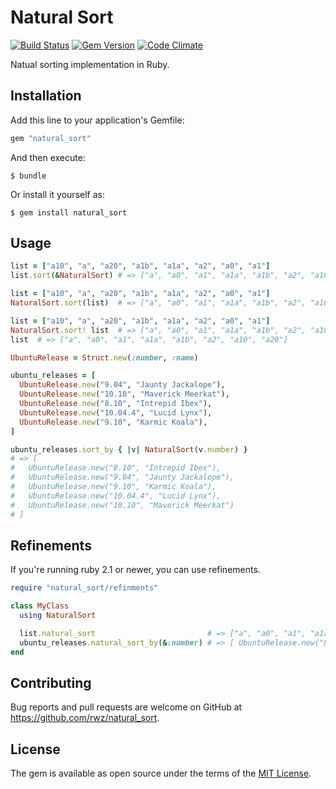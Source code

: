 # Natural Sort

[![Build Status](https://api.travis-ci.org/rwz/natural_sort.svg?branch=master)][travis]
[![Gem Version](http://img.shields.io/gem/v/natural_sort.svg)][gem]
[![Code Climate](http://img.shields.io/codeclimate/github/rwz/natural_sort.svg)][codeclimate]

[travis]: https://travis-ci.org/rwz/natural_sort
[gem]: https://rubygems.org/gems/natural_sort
[codeclimate]: https://codeclimate.com/github/rwz/natural_sort

Natual sorting implementation in Ruby.

## Installation

Add this line to your application's Gemfile:

```ruby
gem "natural_sort"
```

And then execute:

    $ bundle

Or install it yourself as:

    $ gem install natural_sort

## Usage

```ruby
list = ["a10", "a", "a20", "a1b", "a1a", "a2", "a0", "a1"]
list.sort(&NaturalSort) # => ["a", "a0", "a1", "a1a", "a1b", "a2", "a10", "a20"]
```

```ruby
list = ["a10", "a", "a20", "a1b", "a1a", "a2", "a0", "a1"]
NaturalSort.sort(list)  # => ["a", "a0", "a1", "a1a", "a1b", "a2", "a10", "a20"]
```

```ruby
list = ["a10", "a", "a20", "a1b", "a1a", "a2", "a0", "a1"]
NaturalSort.sort! list  # => ["a", "a0", "a1", "a1a", "a1b", "a2", "a10", "a20"]
list  # => ["a", "a0", "a1", "a1a", "a1b", "a2", "a10", "a20"]
```

```ruby
UbuntuRelease = Struct.new(:number, :name)

ubuntu_releases = [
  UbuntuRelease.new("9.04", "Jaunty Jackalope"),
  UbuntuRelease.new("10.10", "Maverick Meerkat"),
  UbuntuRelease.new("8.10", "Intrepid Ibex"),
  UbuntuRelease.new("10.04.4", "Lucid Lynx"),
  UbuntuRelease.new("9.10", "Karmic Koala"),
]

ubuntu_releases.sort_by { |v| NaturalSort(v.number) }
# => [
#   UbuntuRelease.new("8.10", "Intrepid Ibex"),
#   UbuntuRelease.new("9.04", "Jaunty Jackalope"),
#   UbuntuRelease.new("9.10", "Karmic Koala"),
#   UbuntuRelease.new("10.04.4", "Lucid Lynx"),
#   UbuntuRelease.new("10.10", "Maverick Meerkat")
# ]
```

## Refinements

If you're running ruby 2.1 or newer, you can use refinements.

```ruby
require "natural_sort/refinments"

class MyClass
  using NaturalSort

  list.natural_sort                         # => ["a", "a0", "a1", "a1a"...
  ubuntu_releases.natural_sort_by(&:number) # => [ UbuntuRelease.new("8.10"...
end
```

## Contributing

Bug reports and pull requests are welcome on GitHub at
https://github.com/rwz/natural_sort.


## License

The gem is available as open source under the terms of the [MIT
License](http://opensource.org/licenses/MIT).
